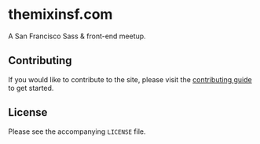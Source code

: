 # themixinsf.com

A San Francisco Sass & front-end meetup.

## Contributing
If you would like to contribute to the site, please visit the
[contributing guide][guide] to get started.

[guide]: CONTRIBUTING.md

## License
Please see the accompanying `LICENSE` file.
